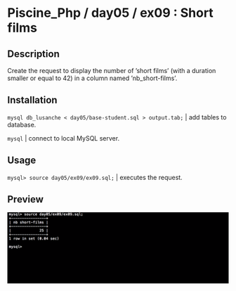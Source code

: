 # Piscine_Php / day05 / ex09 : Short films

## Description
Create the request to display the number of ’short films’ (with a duration smaller or equal to 42) in a column named ’nb_short-films’.

## Installation
`mysql db_lusanche < day05/base-student.sql > output.tab;` | add tables to database.

`mysql` | connect to local MySQL server.

## Usage
`mysql> source day05/ex09/ex09.sql;` | executes the request.

## Preview
<img src="../../resources/images/short.png" width="1200">
